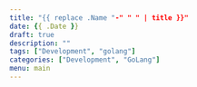 ```yaml
---
title: "{{ replace .Name "-" " " | title }}"
date: {{ .Date }}
draft: true
description: ""
tags: ["Development", "golang"]
categories: ["Development", "GoLang"]
menu: main
---
```


